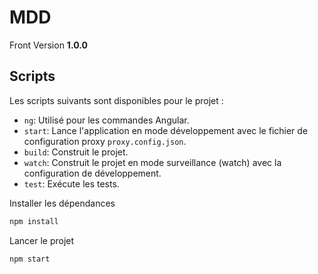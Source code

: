 # MDD

Front Version **1.0.0**

## Scripts

Les scripts suivants sont disponibles pour le projet :

- `ng`: Utilisé pour les commandes Angular.
- `start`: Lance l'application en mode développement avec le fichier de configuration proxy `proxy.config.json`.
- `build`: Construit le projet.
- `watch`: Construit le projet en mode surveillance (watch) avec la configuration de développement.
- `test`: Exécute les tests.

Installer les dépendances

```bash
npm install
```

Lancer le projet

```bash
npm start
```
